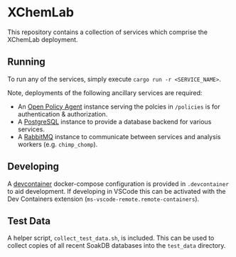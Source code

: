 # XChemLab

This repository contains a collection of services which comprise the XChemLab deployment.

## Running

To run any of the services, simply execute `cargo run -r <SERVICE_NAME>`.

Note, deployments of the following ancillary services are required:
- An [Open Policy Agent](https://www.openpolicyagent.org/) instance serving the polcies in `/policies` is for authentication & authorization.
- A [PostgreSQL](https://www.postgresql.org/) instance to provide a database backend for various services.
- A [RabbitMQ](https://www.rabbitmq.com/) instance to communicate between services and analysis workers (e.g. `chimp_chomp`).

## Developing

A [devcontainer](https://containers.dev/) docker-compose configuration is provided in `.devcontainer` to aid development. If developing in VSCode this can be activated with the Dev Containers extension (`ms-vscode-remote.remote-containers`).

## Test Data

A helper script, `collect_test_data.sh`, is included. This can be used to collect copies of all recent SoakDB databases into the `test_data` directory.
